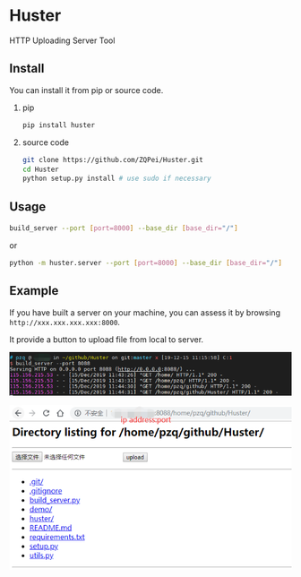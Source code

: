 # Huster

HTTP Uploading Server Tool

## Install

You can install it from pip or source code.

1. pip

    ```bash
    pip install huster
    ```

2. source code

    ```bash
    git clone https://github.com/ZQPei/Huster.git
    cd Huster
    python setup.py install # use sudo if necessary
    ```


## Usage

```bash
build_server --port [port=8000] --base_dir [base_dir="/"]
```

or

```bash
python -m huster.server --port [port=8000] --base_dir [base_dir="/"]
```


## Example
If you have built a server on your machine, you can assess it by browsing `http://xxx.xxx.xxx.xxx:8000`. 

It provide a button to upload file from local to server.

![bash](./demo/huster_demo_bash.png)

![demo](./demo/huster_demo.png)


